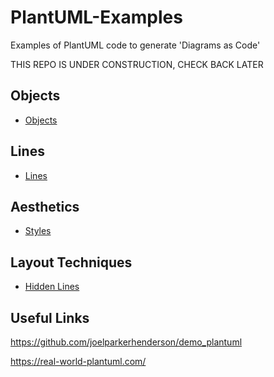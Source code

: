 # PlantUML-Examples
Examples of PlantUML code to generate 'Diagrams as Code'

THIS REPO IS UNDER CONSTRUCTION, CHECK BACK LATER

## Objects

* [Objects](Objects/objects.md)

## Lines

* [Lines](Lines/lines.md)

## Aesthetics

* [Styles](Styles/styles.md)

## Layout Techniques

* [Hidden Lines](Layout-Techniques/hidden-lines.md)

## Useful Links

https://github.com/joelparkerhenderson/demo_plantuml 

https://real-world-plantuml.com/